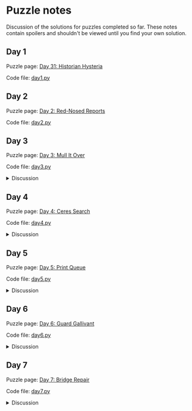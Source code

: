 # Puzzle notes

Discussion of the solutions for puzzles completed so far. These notes contain spoilers and shouldn't be viewed until you find your own solution.

## Day 1

Puzzle page: [Day 31: Historian Hysteria](https://adventofcode.com/2024/day/1)

Code file: [day1.py](./src/day1.py)

## Day 2

Puzzle page: [Day 2: Red-Nosed Reports](https://adventofcode.com/2024/day/2)

Code file: [day2.py](./src/day2.py)

## Day 3

Puzzle page: [Day 3: Mull It Over](https://adventofcode.com/2024/day/3)

Code file: [day3.py](./src/day3.py)

<details>
<summary>Discussion</summary>

Don't be like me. Learn how to use regexes properly.
</details>

## Day 4

Puzzle page: [Day 4: Ceres Search](https://adventofcode.com/2024/day/4)

Code file: [day4.py](./src/day4.py)

<details>
<summary>Discussion</summary>

I think this can be accomplished more efficiently by finding all `X` characters and exploring the grid for neighbors in each horizontal, vertical and diagonal direction (or `A` characters, and immediate diagonal neighbors for part 2), with early termination if a non-matching character is reached.

I didn't do any of that. Instead, I just iterated over all rows and columns and used preset offset shapes for verticals, horizontals and diagonals to sample the characters at each position and shape and check for `XMAS`/`SAMX` strings (and X shapes with  `MAS`/`SAM` strings in part 2). Storing the grid as a `collections.defaultdict` indexed by `(x,y)` tuples means it's not even necessary to check bounds rigorously. The approach involves unnecessary extra work (and a hashed dictionary is necessarily slower to access than a 2D array), but the runtime cost is minimal when run on puzzle inputs and it simplifies the code substantially.
</details>

## Day 5

Puzzle page: [Day 5: Print Queue](https://adventofcode.com/2024/day/5)

Code file: [day5.py](./src/day5.py)

<details>
<summary>Discussion</summary>

It's interesting that the page ordering rules on the puzzle inputs contain cycles if the graph is mapped, but the pages of each update are carefully selected to avoid these cycles and have a correct ordering that is unambigious. Possibly this was meant as a trap for anyone who tries to obtain a full ordering of pages before evaluating the updates.

Evaluating the ordering of an update for part 1 just requires verifying that no rules are broken by the current ordering. For any applicable `first|last` orderings on the update list, no `first` pages can appear after `last` pages (and vice versa). Pre-sorting the rules into dictionaries indexed by `first` and `last` pages simplifies the code and is relatively efficient.

For part 2, I used an insertion sort of each page into a new list, where the insertion point for a page is the first index where the page would not break any ordering rules. I'm pretty sure the cost of sorting is no worse than $\mathcal{O}(n \log n)$ using this method.
</details>

## Day 6

Puzzle page: [Day 6: Guard Gallivant](https://adventofcode.com/2024/day/6)

Code file: [day6.py](./src/day6.py)

<details>
<summary>Discussion</summary>

The solution to part 2 is pretty easily found via brute force and a little waiting. There are two useful optimizations which dropped my runtime by nearly two orders of magnitude from the initial pass.

1. An obstruction must be placed somewhere in the original path of the guard in order for it to have any effect on the guard's route. Placing an obstruction anywhere on the grid that the guard does not reach in part 1 cannot create a cycle and so does not need to be simulated.
2. Rather than move the guard one space at a time in part 2, it's faster to collect a list of obstacle/obstruction positions indexed by row and column, and jump the guard to the next obstacle (or out of the grid area) in a single step. It's still simplest to move the guard one space at a time in part 1, in order to find all visited coordinates.
</details>

## Day 7

Puzzle page: [Day 7: Bridge Repair](https://adventofcode.com/2024/day/7)

Code file: [day7.py](./src/day7.py)

<details>
<summary>Discussion</summary>

I ran into some trouble with this. It's an easily-memorized trick that you can efficiently iterate over all combinations of $n$ ordered items with $2$ options each using the bits of integers $0$ to $2^n - 1$, which is perfect for brute forcing combinations of `+` and `*` operators in the equations for part 1 until a solution is found.

```python
# term the list of terms of the equation
# n the number of operators, i.e. len(term) - 1
for i in range(2**n):
    total = term[0]
    for j in range(n):
        option = (i >> j) & 0b1 # get the jth bit of integer i
        if option == 0:
            total += term[j+1]
        else:
            total *= term[j+1]
    if total == test_value:
        part1 += test_value
        break
```

Relying on this does not offer any help in part 2, where there are $n$ ordered items with $3$ options each instead. I [initially](https://github.com/marty777/adventofcode2024/blob/d37f29fe61f25ba20d2831784ca2cbfbbf37aa95/src/day7.py) ended up with a method to extract the digits of an integer in an arbitrary base, then iterated over $0$ to $3^n - 1$ using the digits in base $3$ to brute force the part 2 solution, which completed in slow but reasonable time.

The final version of the day 7 solution switches instead to a recursive depth first search for the inverse of each operation in right-to-left order, not following branches where multiplication is ruled out by non-divisibility or where appending is ruled out by an incompatible digit ending. This drops the runtime by several orders of magnitude.


</details>